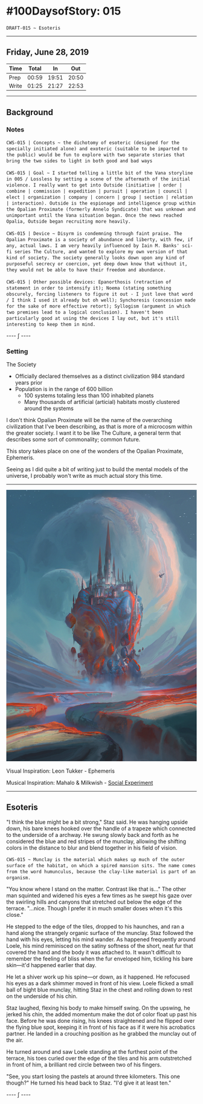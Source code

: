 # #100DaysofStory: 015

    DRAFT-015 ~ Esoteris  

---

## Friday, June 28, 2019

| Time  | Total | In    | Out   |
| ----- | ----- | ----- | ----- |
| Prep  | 00:59 | 19:51 | 20:50 |
| Write | 01:25 | 21:27 | 22:53 |

---

## Background

### Notes

    CWS-015 | Concepts ~ the dichotomy of esoteric (designed for the specially initiated alone) and exoteric (suitable to be imparted to the public) would be fun to explore with two separate stories that bring the two sides to light in both good and bad ways

    CWS-015 | Goal ~ I started telling a little bit of the Vana storyline in 005 / Lossless by setting a scene of the aftermath of the initial violence. I really want to get into Outside (initiative | order | combine | commission | expedition | pursuit | operation | council | elect | organization | company | concern | group | section | relation | interaction). Outside is the espionage and intelligence group within the Opalian Proximate (formerly Annelo Syndicate) that was unknown and unimportant until the Vana situation began. Once the news reached Opalia, Outside began recruiting more heavily.

    CWS-015 | Device ~ Disyrm is condemning through faint praise. The Opalian Proximate is a society of abundance and liberty, with few, if any, actual laws. I am very heavily influenced by Iain M. Banks' sci-fi series The Culture, and wanted to explore my own version of that kind of society. The society generally looks down upon any kind of purposeful secrecy or coercion, yet deep down know that without it, they would not be able to have their freedom and abundance.

    CWS-015 | Other possible devices: Epanorthosis (retraction of statement in order to intensify it); Noema (stating something obscurely, forcing listeners to figure it out - I just love that word / I think I used it already but oh well); Synchoresis (concession made for the sake of more effective retort); Syllogism (argument in which two premises lead to a logical conclusion). I haven't been particularly good at using the devices I lay out, but it's still interesting to keep them in mind.

---- ∫ ----

### Setting

The Society

- Officially declared themselves as a distinct civilization 984 standard years prior
- Population is in the range of 600 billion
  - 100 systems totaling less than 100 inhabited planets
  - Many thousands of artificial (articial) habitats mostly clustered around the systems

I don't think Opalian Proximate will be the name of the overarching civilization that I've been describing, as that is more of a microcosm within the greater society. I want it to be like The Culture, a general term that describes some sort of commonality; common future.

This story takes place on one of the wonders of the Opalian Proximate, Ephemeris.

Seeing as I did quite a bit of writing just to build the mental models of the universe, I probably won't write as much actual story this time.

---

![Esoteris Visual Inspiration by Leon Tukker](esoteris.jpg)

Visual Inspiration: Leon Tukker - Ephemeris

Musical Inspiration: Mahalo & Milkwish - [Social Experiment](https://youtu.be/y_ItE8J40ps)

---

## Esoteris

"I think the blue might be a bit strong," Staz said. He was hanging upside down, his bare knees hooked over the handle of a trapeze which connected to the underside of a archway. He swung slowly back and forth as he considered the blue and red stripes of the munclay, allowing the shifting colors in the distance to blur and blend together in his field of vision.

    CWS-015 ~ Munclay is the material which makes up much of the outer surface of the habitat, on which a spired mansion sits. The name comes from the word humunculus, because the clay-like material is part of an organism. 

"You know where I stand on the matter. Contrast like that is..." The other man squinted and widened his eyes a few times as he swept his gaze over the swirling hills and canyons that stretched out below the edge of the terrace. "...nice. Though I prefer it in much smaller doses when it's this close."

He stepped to the edge of the tiles, dropped to his haunches, and ran a hand along the strangely organic surface of the munclay. Staz followed the hand with his eyes, letting his mind wander. As happened frequently around Loele, his mind reminisced on the satiny softness of the short, neat fur that covered the hand and the body it was attached to. It wasn't difficult to remember the feeling of bliss when the fur enveloped him, tickling his bare skin—it'd happened earlier that day.

He let a shiver work up his spine—or down, as it happened. He refocused his eyes as a dark shimmer moved in front of his view. Loele flicked a small ball of bight blue munclay, hitting Staz in the chest and rolling down to rest on the underside of his chin.

Staz laughed, flexing his body to make himself swing. On the upswing, he jerked his chin, the added  momentum make the dot of color float up past his face. Before he was done rising, his knees straightened and he flipped over the flying blue spot, keeping it in front of his face as if it were his acrobatics partner. He landed in a crouching position as he grabbed the munclay out of the air.

He turned around and saw Loele standing at the furthest point of the terrace, his toes curled over the edge of the tiles and his arm outstretched in front of him, a brilliant red circle between two of his fingers. 

"See, you start losing the pastels at around three kilometers. This one though?" He turned his head back to Staz. "I'd give it at least ten."

---- ∫ ----
